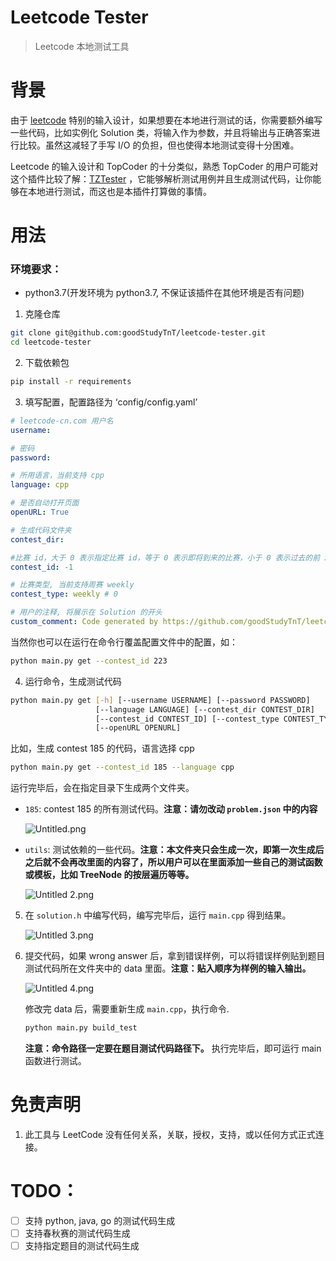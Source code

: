 # Leetcode Tester

> Leetcode 本地测试工具
> 

# 背景

由于 [leetcode](https://leetcode-cn.com/) 特别的输入设计，如果想要在本地进行测试的话，你需要额外编写一些代码，比如实例化 Solution 类，将输入作为参数，并且将输出与正确答案进行比较。虽然这减轻了手写 I/O 的负担，但也使得本地测试变得十分困难。

Leetcode 的输入设计和 TopCoder 的十分类似，熟悉 TopCoder 的用户可能对这个插件比较了解：[TZTester](https://community.topcoder.com/contest/classes/TZTester/TZTester.html) ，它能够解析测试用例并且生成测试代码，让你能够在本地进行测试，而这也是本插件打算做的事情。

# 用法

### 环境要求：

- python3.7(开发环境为 python3.7, 不保证该插件在其他环境是否有问题)

1. 克隆仓库

```bash
git clone git@github.com:goodStudyTnT/leetcode-tester.git
cd leetcode-tester
```

2. 下载依赖包

```bash
pip install -r requirements
```

3. 填写配置，配置路径为 ‘config/config.yaml’ 

```yaml
# leetcode-cn.com 用户名
username:

# 密码
password:

# 所用语言，当前支持 cpp
language: cpp

# 是否自动打开页面
openURL: True

# 生成代码文件夹
contest_dir:

#比赛 id，大于 0 表示指定比赛 id，等于 0 表示即将到来的比赛，小于 0 表示过去的前 x 场比赛
contest_id: -1

# 比赛类型, 当前支持周赛 weekly
contest_type: weekly # 0

# 用户的注释, 将展示在 Solution 的开头
custom_comment: Code generated by https://github.com/goodStudyTnT/leetcode-tester

```

当然你也可以在运行在命令行覆盖配置文件中的配置，如：

```bash
python main.py get --contest_id 223
```

4. 运行命令，生成测试代码

```bash
python main.py get [-h] [--username USERNAME] [--password PASSWORD]
                   [--language LANGUAGE] [--contest_dir CONTEST_DIR]
                   [--contest_id CONTEST_ID] [--contest_type CONTEST_TYPE]
                   [--openURL OPENURL]
```

比如，生成 contest 185 的代码，语言选择 cpp

```bash
python main.py get --contest_id 185 --language cpp
```

运行完毕后，会在指定目录下生成两个文件夹。

- `185`: contest 185 的所有测试代码。**注意：请勿改动 `problem.json` 中的内容**

    ![Untitled.png](https://s2.loli.net/2022/03/12/DYcdNZg32sj7WSi.png)
    

- `utils`: 测试依赖的一些代码。**注意：本文件夹只会生成一次，即第一次生成后之后就不会再改里面的内容了，所以用户可以在里面添加一些自己的测试函数或模板，比如 TreeNode 的按层遍历等等。**

    ![Untitled _2_.png](https://s2.loli.net/2022/03/12/vUxrSyqQt7YwFW5.png)
    
5. 在 `solution.h` 中编写代码，编写完毕后，运行 `main.cpp` 得到结果。

    ![Untitled _3_.png](https://s2.loli.net/2022/03/12/cFw6GQevxDy8H7z.png)
    
6. 提交代码，如果 wrong answer 后，拿到错误样例，可以将错误样例贴到题目测试代码所在文件夹中的 data 里面。**注意：贴入顺序为样例的输入输出。**

    ![Untitled _4_.png](https://s2.loli.net/2022/03/12/QFTJkyjEY6lLGDN.png)
    
    修改完 data 后，需要重新生成 `main.cpp`，执行命令.
    
    ```bash
    python main.py build_test
    ```
    
   **注意：命令路径一定要在题目测试代码路径下。** 执行完毕后，即可运行 main 函数进行测试。
    
# 免责声明
    
1. 此工具与 LeetCode 没有任何关系，关联，授权，支持，或以任何方式正式连接。
    
# TODO：
    
- [ ]  支持 python, java, go 的测试代码生成
- [ ]  支持春秋赛的测试代码生成
- [ ]  支持指定题目的测试代码生成
